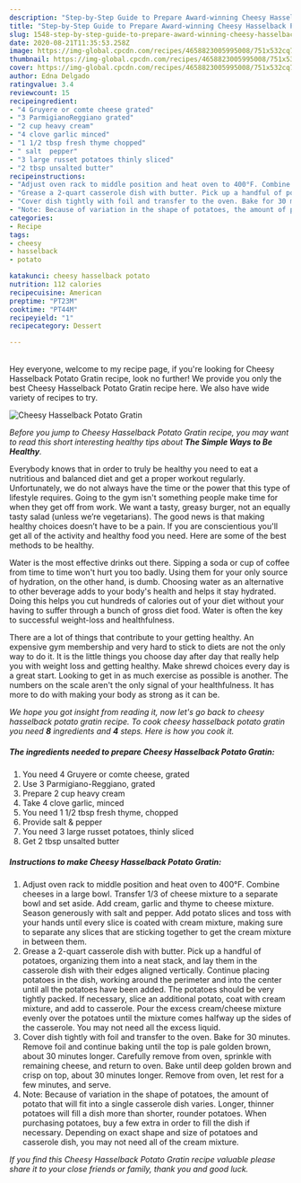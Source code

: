```yaml
---
description: "Step-by-Step Guide to Prepare Award-winning Cheesy Hasselback Potato Gratin"
title: "Step-by-Step Guide to Prepare Award-winning Cheesy Hasselback Potato Gratin"
slug: 1548-step-by-step-guide-to-prepare-award-winning-cheesy-hasselback-potato-gratin
date: 2020-08-21T11:35:53.258Z
image: https://img-global.cpcdn.com/recipes/4658823005995008/751x532cq70/cheesy-hasselback-potato-gratin-recipe-main-photo.jpg
thumbnail: https://img-global.cpcdn.com/recipes/4658823005995008/751x532cq70/cheesy-hasselback-potato-gratin-recipe-main-photo.jpg
cover: https://img-global.cpcdn.com/recipes/4658823005995008/751x532cq70/cheesy-hasselback-potato-gratin-recipe-main-photo.jpg
author: Edna Delgado
ratingvalue: 3.4
reviewcount: 15
recipeingredient:
- "4 Gruyere or comte cheese grated"
- "3 ParmigianoReggiano grated"
- "2 cup heavy cream"
- "4 clove garlic minced"
- "1 1/2 tbsp fresh thyme chopped"
- " salt  pepper"
- "3 large russet potatoes thinly sliced"
- "2 tbsp unsalted butter"
recipeinstructions:
- "Adjust oven rack to middle position and heat oven to 400°F. Combine cheeses in a large bowl. Transfer 1/3 of cheese mixture to a separate bowl and set aside. Add cream, garlic and thyme to cheese mixture. Season generously with salt and pepper. Add potato slices and toss with your hands until every slice is coated with cream mixture, making sure to separate any slices that are sticking together to get the cream mixture in between them."
- "Grease a 2-quart casserole dish with butter. Pick up a handful of potatoes, organizing them into a neat stack, and lay them in the casserole dish with their edges aligned vertically. Continue placing potatoes in the dish, working around the perimeter and into the center until all the potatoes have been added. The potatoes should be very tightly packed. If necessary, slice an additional potato, coat with cream mixture, and add to casserole. Pour the excess cream/cheese mixture evenly over the potatoes until the mixture comes halfway up the sides of the casserole. You may not need all the excess liquid."
- "Cover dish tightly with foil and transfer to the oven. Bake for 30 minutes. Remove foil and continue baking until the top is pale golden brown, about 30 minutes longer. Carefully remove from oven, sprinkle with remaining cheese, and return to oven. Bake until deep golden brown and crisp on top, about 30 minutes longer. Remove from oven, let rest for a few minutes, and serve."
- "Note: Because of variation in the shape of potatoes, the amount of potato that will fit into a single casserole dish varies. Longer, thinner potatoes will fill a dish more than shorter, rounder potatoes. When purchasing potatoes, buy a few extra in order to fill the dish if necessary. Depending on exact shape and size of potatoes and casserole dish, you may not need all of the cream mixture."
categories:
- Recipe
tags:
- cheesy
- hasselback
- potato

katakunci: cheesy hasselback potato 
nutrition: 112 calories
recipecuisine: American
preptime: "PT23M"
cooktime: "PT44M"
recipeyield: "1"
recipecategory: Dessert

---
```

<br>
Hey everyone, welcome to my recipe page, if you're looking for Cheesy Hasselback Potato Gratin recipe, look no further! We provide you only the best Cheesy Hasselback Potato Gratin recipe here. We also have wide variety of recipes to try.
<br>


![Cheesy Hasselback Potato Gratin](https://img-global.cpcdn.com/recipes/4658823005995008/751x532cq70/cheesy-hasselback-potato-gratin-recipe-main-photo.jpg)

<i>Before you jump to Cheesy Hasselback Potato Gratin recipe, you may want to read this short interesting healthy tips about <strong>The Simple Ways to Be Healthy</strong>.</i>

Everybody knows that in order to truly be healthy you need to eat a nutritious and balanced diet and get a proper workout regularly. Unfortunately, we do not always have the time or the power that this type of lifestyle requires. Going to the gym isn't something people make time for when they get off from work. We want a tasty, greasy burger, not an equally tasty salad (unless we’re vegetarians). The good news is that making healthy choices doesn’t have to be a pain. If you are conscientious you'll get all of the activity and healthy food you need. Here are some of the best methods to be healthy.

Water is the most effective drinks out there. Sipping a soda or cup of coffee from time to time won't hurt you too badly. Using them for your only source of hydration, on the other hand, is dumb. Choosing water as an alternative to other beverage adds to your body's health and helps it stay hydrated. Doing this helps you cut hundreds of calories out of your diet without your having to suffer through a bunch of gross diet food. Water is often the key to successful weight-loss and healthfulness.

There are a lot of things that contribute to your getting healthy. An expensive gym membership and very hard to stick to diets are not the only way to do it. It is the little things you choose day after day that really help you with weight loss and getting healthy. Make shrewd choices every day is a great start. Looking to get in as much exercise as possible is another. The numbers on the scale aren't the only signal of your healthfulness. It has more to do with making your body as strong as it can be. 


<i>We hope you got insight from reading it, now let's go back to cheesy hasselback potato gratin recipe. To cook cheesy hasselback potato gratin you need <strong>8</strong> ingredients and <strong>4</strong> steps. Here is how you cook it.
</i>

##### The ingredients needed to prepare Cheesy Hasselback Potato Gratin:

1. You need 4 Gruyere or comte cheese, grated
1. Use 3 Parmigiano-Reggiano, grated
1. Prepare 2 cup heavy cream
1. Take 4 clove garlic, minced
1. You need 1 1/2 tbsp fresh thyme, chopped
1. Provide  salt &amp; pepper
1. You need 3 large russet potatoes, thinly sliced
1. Get 2 tbsp unsalted butter


##### Instructions to make Cheesy Hasselback Potato Gratin:

1. Adjust oven rack to middle position and heat oven to 400°F. Combine cheeses in a large bowl. Transfer 1/3 of cheese mixture to a separate bowl and set aside. Add cream, garlic and thyme to cheese mixture. Season generously with salt and pepper. Add potato slices and toss with your hands until every slice is coated with cream mixture, making sure to separate any slices that are sticking together to get the cream mixture in between them.
1. Grease a 2-quart casserole dish with butter. Pick up a handful of potatoes, organizing them into a neat stack, and lay them in the casserole dish with their edges aligned vertically. Continue placing potatoes in the dish, working around the perimeter and into the center until all the potatoes have been added. The potatoes should be very tightly packed. If necessary, slice an additional potato, coat with cream mixture, and add to casserole. Pour the excess cream/cheese mixture evenly over the potatoes until the mixture comes halfway up the sides of the casserole. You may not need all the excess liquid.
1. Cover dish tightly with foil and transfer to the oven. Bake for 30 minutes. Remove foil and continue baking until the top is pale golden brown, about 30 minutes longer. Carefully remove from oven, sprinkle with remaining cheese, and return to oven. Bake until deep golden brown and crisp on top, about 30 minutes longer. Remove from oven, let rest for a few minutes, and serve.
1. Note: Because of variation in the shape of potatoes, the amount of potato that will fit into a single casserole dish varies. Longer, thinner potatoes will fill a dish more than shorter, rounder potatoes. When purchasing potatoes, buy a few extra in order to fill the dish if necessary. Depending on exact shape and size of potatoes and casserole dish, you may not need all of the cream mixture.


<i>If you find this Cheesy Hasselback Potato Gratin recipe valuable please share it to your close friends or family, thank you and good luck.</i>
